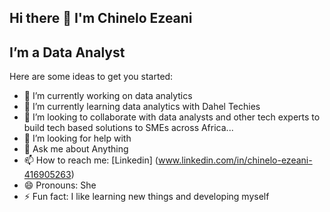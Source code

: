 ## Hi there 👋 I'm Chinelo Ezeani
## I’m a Data Analyst 


Here are some ideas to get you started:

- 🔭 I’m currently working on data analytics 
- 🌱 I’m currently learning data analytics with Dahel Techies
- 👯 I’m looking to collaborate with data analysts and other tech experts to build tech based solutions to SMEs across Africa...
- 🤔 I’m looking for help with 
- 💬 Ask me about Anything
- 📫 How to reach me: [Linkedin] (www.linkedin.com/in/chinelo-ezeani-416905263)
- 😄 Pronouns: She
- ⚡ Fun fact: I like learning new things and developing myself

